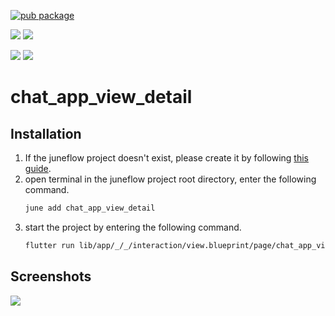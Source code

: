 [![pub package](https://img.shields.io/pub/v/chat_app_view_detail.svg)](https://pub.dartlang.org/packages/chat_app_view_detail)

[![](https://img.shields.io/badge/Module-Hub-007bff?style=for-the-badge&logo=flutter)](https://module.juneflow.org/)
[![](https://img.shields.io/badge/View-Hub-007bff?style=for-the-badge&logo=flutter)](https://view.juneflow.org/)

[![](https://img.shields.io/badge/DISCORD-JOIN%20SERVER-5663F7?style=for-the-badge&logo=discord&logoColor=white)](https://discord.gg/zXXHvAXCug)
[![](https://img.shields.io/badge/KakaoTalk-Join%20Room-FEE500?style=for-the-badge&logo=kakao)](https://open.kakao.com/o/gEwrffbg)
# chat_app_view_detail

##  Installation
1. If the juneflow project doesn't exist, please create it by following [this guide](https://doc.juneflow.org/).
2. open terminal in the juneflow project root directory, enter the following command.
    ```bash
    june add chat_app_view_detail
    ```
3. start the project by entering the following command.
    ```bash
    flutter run lib/app/_/_/interaction/view.blueprint/page/chat_app_view_detail/_/view.dart -d chrome
    ```

## Screenshots
![](https://github.com/juneview-songdo/chat_app_view_detail/assets/21379657/dd422787-a86e-48c9-928c-3d4b87d162a4)

